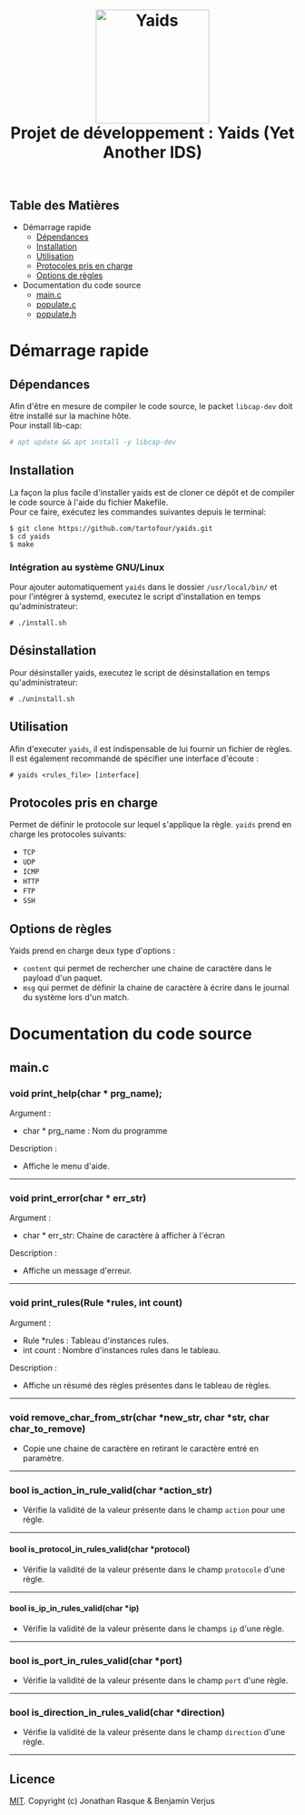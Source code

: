 <h1 align="center">
  <a href="https://github.com/tartofour/yaids"><img src="https://cdn.freebiesupply.com/logos/large/2x/c-2975-logo-png-transparent.png" alt="Yaids" width="200"></a>
  <br>
  Projet de développement : Yaids (Yet Another IDS)
  <br>
  <br>
</h1>


## Table des Matières

- Démarrage rapide
    - [Dépendances](#d%C3%A9pendances)
    - [Installation](#installation)
    - [Utilisation](#utilisation)
    - [Protocoles pris en charge](#protocoles-pris-en-charge)
    - [Options de règles](#options-de-règles)
- Documentation du code source
    - [main.c](#main.c)
    - [populate.c](#populate.c)
    - [populate.h](#populate.h)
    
# Démarrage rapide
## Dépendances

Afin d'être en mesure de compiler le code source, le packet `libcap-dev` doit être installé sur la machine hôte.  
Pour install lib-cap:

```bash
# apt update && apt install -y libcap-dev
```

## Installation

La façon la plus facile d'installer yaids est de cloner ce dépôt et de compiler le code source à l'aide du fichier Makefile.  
Pour ce faire, exécutez les commandes suivantes depuis le terminal:

```
$ git clone https://github.com/tartofour/yaids.git
$ cd yaids
$ make
```

### Intégration au système GNU/Linux

Pour ajouter automatiquement `yaids` dans le dossier `/usr/local/bin/` et pour l'intégrer à systemd, executez le script d'installation en temps qu'administrateur:

```
# ./install.sh
```

## Désinstallation

Pour désinstaller yaids, executez le script de désinstallation en temps qu'administrateur:

```
# ./uninstall.sh
```

## Utilisation

Afin d'executer `yaids`, il est indispensable de lui fournir un fichier de règles.  
Il est également recommandé de spécifier une interface d'écoute :

```
# yaids <rules_file> [interface]
```

## Protocoles pris en charge

Permet de définir le protocole sur lequel s'applique la règle. `yaids` prend en charge les protocoles suivants:
- `TCP`
- `UDP`
- `ICMP`
- `HTTP`
- `FTP`
- `SSH`

## Options de règles
Yaids prend en charge deux type d'options :
- `content` qui permet de rechercher une chaine de caractère dans le payload d'un paquet.
- `msg` qui permet de définir la chaine de caractère à écrire dans le journal du système lors d'un match. 

# Documentation du code source
## main.c
### void print_help(char * prg_name);

Argument : 
- char * prg_name : Nom du programme

Description : 
- Affiche le menu d'aide.
* * *

### void print_error(char * err_str)
Argument : 
- char * err_str: Chaine de caractère à afficher à l'écran

Description :
- Affiche un message d'erreur.
* * *

### void print_rules(Rule *rules, int count)
Argument : 
- Rule *rules : Tableau d'instances rules.
- int count : Nombre d'instances rules dans le tableau.

Description :
- Affiche un résumé des règles présentes dans le tableau de règles.
* * *

### void remove_char_from_str(char *new_str, char *str, char char_to_remove)
- Copie une chaine de caractère en retirant le caractère entré en paramètre.
* * *

### bool is_action_in_rule_valid(char *action_str)
- Vérifie la validité de la valeur présente dans le champ `action` pour une règle.
* * *

#### bool is_protocol_in_rules_valid(char *protocol)
- Vérifie la validité de la valeur présente dans le champ `protocole` d'une règle.
* * *

#### bool is_ip_in_rules_valid(char *ip)
- Vérifie la validité de la valeur présente dans le champs `ip` d'une règle.
* * *

### bool is_port_in_rules_valid(char *port)
- Vérifie la validité de la valeur présente dans le champ `port` d'une règle.
* * *

### bool is_direction_in_rules_valid(char *direction)
- Vérifie la validité de la valeur présente dans le champ `direction` d'une règle.
* * *





## Licence

[MIT](/usr/share/joplin/resources/app.asar/LICENSE "LICENSE"). Copyright (c) Jonathan Rasque & Benjamin Verjus
